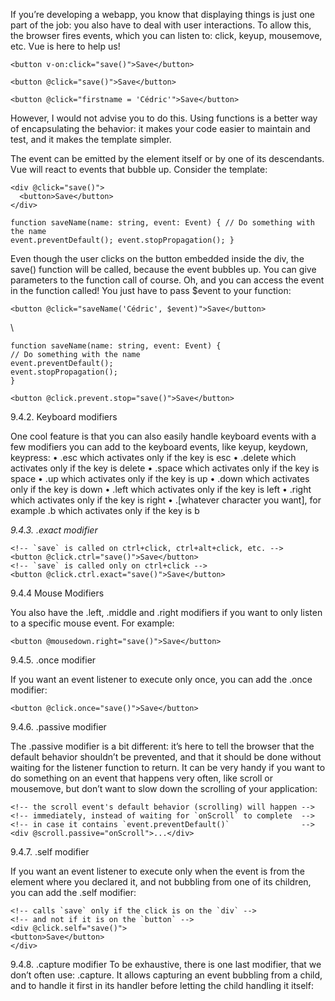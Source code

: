 If you’re developing a webapp, you know that displaying things is just one part of the job: you also have to deal with user interactions. To allow this, the browser fires events, which you can listen to: click, keyup, mousemove, etc. Vue is here to help us!

```
<button v-on:click="save()">Save</button>
```

```
<button @click="save()">Save</button>
```

```
<button @click="firstname = 'Cédric'">Save</button>
```

However, I would not advise you to do this. Using functions is a better way of encapsulating the behavior: it makes your code easier to maintain and test, and it makes the template simpler.

The event can be emitted by the element itself or by one of its descendants. Vue will react to events that bubble up. Consider the template:

```
<div @click="save()">
  <button>Save</button>
</div>

```

```
function saveName(name: string, event: Event) { // Do something with the name
event.preventDefault(); event.stopPropagation(); }
```

Even though the user clicks on the button embedded inside the div, the save() function will be
called, because the event bubbles up.
You can give parameters to the function call of course. Oh, and you can access the event in the
function called! You just have to pass $event to your function:

```
<button @click="saveName('Cédric', $event)">Save</button>
```
\
```
function saveName(name: string, event: Event) {
// Do something with the name
event.preventDefault();
event.stopPropagation();
}
```

```
<button @click.prevent.stop="save()">Save</button>
```

9.4.2. Keyboard modifiers

One cool feature is that you can also easily handle keyboard events with a few modifiers you can
add to the keyboard events, like keyup, keydown, keypress:
• .esc which activates only if the key is esc
• .delete which activates only if the key is delete
• .space which activates only if the key is space
• .up which activates only if the key is up
• .down which activates only if the key is down
• .left which activates only if the key is left
• .right which activates only if the key is right
• .[whatever character you want], for example .b which activates only if the key is b

_9.4.3._ _.exact_ _modifier_

```
<!-- `save` is called on ctrl+click, ctrl+alt+click, etc. -->
<button @click.ctrl="save()">Save</button>
<!-- `save` is called only on ctrl+click -->
<button @click.ctrl.exact="save()">Save</button>
```

9.4.4 Mouse Modifiers

You also have the .left, .middle and .right modifiers if you want to only listen to a specific mouse event.
For example:

```
<button @mousedown.right="save()">Save</button>
```

9.4.5. .once modifier

If you want an event listener to execute only once, you can add the .once modifier:

```
<button @click.once="save()">Save</button>
```


9.4.6. .passive modifier

The .passive modifier is a bit different: it’s here to tell the browser that the default behavior
shouldn’t be prevented, and that it should be done without waiting for the listener function to
return. It can be very handy if you want to do something on an event that happens very often, like scroll or mousemove, but don’t want to slow down the scrolling of your application:

```
<!-- the scroll event's default behavior (scrolling) will happen -->
<!-- immediately, instead of waiting for `onScroll` to complete  -->
<!-- in case it contains `event.preventDefault()`                -->
<div @scroll.passive="onScroll">...</div>
```

9.4.7. .self modifier

If you want an event listener to execute only when the event is from the element where you
declared it, and not bubbling from one of its children, you can add the .self modifier:

```
<!-- calls `save` only if the click is on the `div` -->
<!-- and not if it is on the `button` -->
<div @click.self="save()">
<button>Save</button>
</div>
```

9.4.8. .capture modifier
To be exhaustive, there is one last modifier, that we don’t often use: .capture. It allows capturing an event bubbling from a child, and to handle it first in its handler before letting the child handling it itself:




